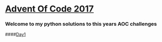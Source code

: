 # [Advent Of Code 2017](https://www.adventofcode.com)
### Welcome to my python solutions to this years AOC challenges
####[Day1](day1.py)
